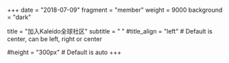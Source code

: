 +++
date = "2018-07-09"
fragment = "member"
weight = 9000
background = "dark"

title = "加入Kaleido全球社区"
subtitle = "&nbsp;"
#title_align = "left" # Default is center, can be left, right or center

#height = "300px" # Default is auto
+++


